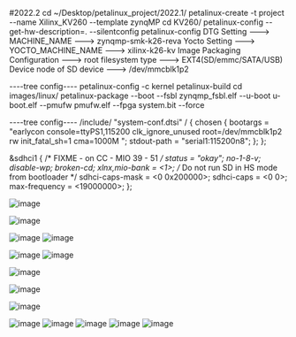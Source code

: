 #2022.2
cd ~/Desktop/petalinux_project/2022.1/
petalinux-create -t project --name Xilinx_KV260 --template zynqMP
cd KV260/
petalinux-config --get-hw-description=. --silentconfig
petalinux-config
DTG Setting ---> MACHINE_NAME ---> zynqmp-smk-k26-reva 
Yocto Setting ---> YOCTO_MACHINE_NAME ---> xilinx-k26-kv
Image Packaging Configuration ---> root filesystem type ---> EXT4(SD/emmc/SATA/USB)
Device node of SD device ---> /dev/mmcblk1p2

----tree config----
petalinux-config -c kernel
petalinux-build
cd images/linux/
petalinux-package --boot --fsbl zynqmp_fsbl.elf --u-boot u-boot.elf --pmufw pmufw.elf --fpga system.bit --force


----tree config----
/include/ "system-conf.dtsi"
/ {
	chosen {
                bootargs = "earlycon console=ttyPS1,115200 clk_ignore_unused root=/dev/mmcblk1p2 rw init_fatal_sh=1 cma=1000M ";
                stdout-path = "serial1:115200n8";
        };
};

&sdhci1 { /* FIXME - on CC - MIO 39 - 51 */
	status = "okay";
	no-1-8-v;
	disable-wp;
	broken-cd;
	xlnx,mio-bank = <1>;
	/* Do not run SD in HS mode from bootloader */
	sdhci-caps-mask = <0 0x200000>;
	sdhci-caps = <0 0>;
	max-frequency = <19000000>;
};

![image](https://user-images.githubusercontent.com/122330661/211705993-41549394-efc3-481e-86e1-090003267f0e.png)

![image](https://user-images.githubusercontent.com/122330661/211705588-668abf71-114c-4645-9cad-fded1b57e9c3.png)

![image](https://user-images.githubusercontent.com/122330661/211705114-86069eaf-bb5d-4136-a4bd-ae58d3155c36.png)
![image](https://user-images.githubusercontent.com/122330661/211705173-d940037e-64b4-4d2d-8f85-6886c03f863e.png)

![image](https://user-images.githubusercontent.com/122330661/211704140-82fe98ce-242b-407e-8f12-9a636d11cf31.png)
![image](https://user-images.githubusercontent.com/122330661/211704172-f941a49b-3c64-45ac-9d74-149bc299d813.png)

![image](https://user-images.githubusercontent.com/122330661/211704083-6702ebca-8d76-4d03-b607-5254ce064983.png)

![image](https://user-images.githubusercontent.com/122330661/211704022-8d727a1f-e185-4a7d-a1a8-bb4fd05b926a.png)

![image](https://user-images.githubusercontent.com/122330661/211703966-15ea7b87-1fc9-4f51-81ea-e5da44db825d.png)

![image](https://user-images.githubusercontent.com/122330661/211703613-0445f718-15c3-4822-8cf0-5a27cef00d36.png)
![image](https://user-images.githubusercontent.com/122330661/211702606-8acd54b6-9dce-49b2-adc5-ebd3b381689f.png)
![image](https://user-images.githubusercontent.com/122330661/211702855-6d001c97-18eb-4009-ab98-2db684cd6dda.png)
![image](https://user-images.githubusercontent.com/122330661/211703026-b0293e0c-7753-4c80-a808-c41ce70873aa.png)
![image](https://user-images.githubusercontent.com/122330661/211703376-255e2841-168a-4188-867d-271dca42b367.png)
